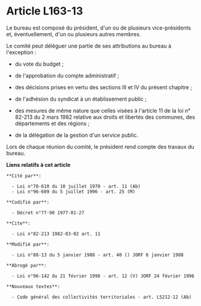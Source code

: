 # Article L163-13

Le bureau est composé du président, d'un ou de plusieurs vice-présidents et, éventuellement, d'un ou plusieurs autres
membres.

Le comité peut déléguer une partie de ses attributions au bureau à l'exception :

- du vote du budget ;

- de l'approbation du compte administratif ;

- des décisions prises en vertu des sections III et IV du présent chapitre ;

- de l'adhésion du syndicat à un établissement public ;

- des mesures de même nature que celles visées à l'article 11 de la loi n° 82-213 du 2 mars 1982 relative aux droits et
libertés des communes, des départements et des régions ;

- de la délégation de la gestion d'un service public.

Lors de chaque réunion du comité, le président rend compte des travaux du bureau.

**Liens relatifs à cet article**

	**Cité par**:

	  - Loi n°70-610 du 10 juillet 1970 - art. 11 (Ab)
	  - Loi n°96-609 du 5 juillet 1996 - art. 25 (M)

	**Codifié par**:

	  - Décret n°77-90 1977-01-27

	**Cite**:

	  - Loi n°82-213 1982-03-02 art. 11

	**Modifié par**:

	  - Loi n°88-13 du 5 janvier 1988 - art. 40 () JORF 6 janvier 1988

	**Abrogé par**:

	  - Loi n°96-142 du 21 février 1996 - art. 12 (V) JORF 24 février 1996

	**Nouveaux textes**:

	  - Code général des collectivités territoriales - art. L5212-12 (Ab)
